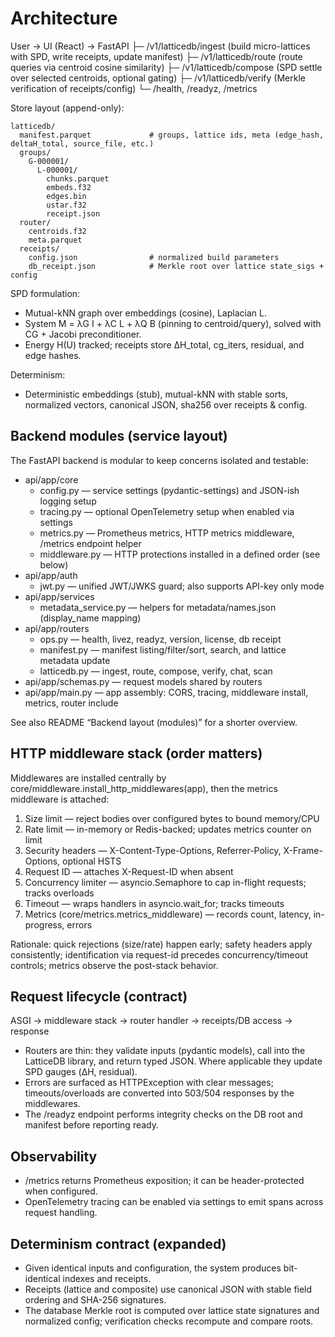 # Architecture

User → UI (React) → FastAPI
                  ├─ /v1/latticedb/ingest   (build micro-lattices with SPD, write receipts, update manifest)
                  ├─ /v1/latticedb/route    (route queries via centroid cosine similarity)
                  ├─ /v1/latticedb/compose  (SPD settle over selected centroids, optional gating)
                  ├─ /v1/latticedb/verify   (Merkle verification of receipts/config)
                  └─ /health, /readyz, /metrics

Store layout (append-only):
```
latticedb/
  manifest.parquet             # groups, lattice ids, meta (edge_hash, deltaH_total, source_file, etc.)
  groups/
    G-000001/
      L-000001/
        chunks.parquet
        embeds.f32
        edges.bin
        ustar.f32
        receipt.json
  router/
    centroids.f32
    meta.parquet
  receipts/
    config.json                # normalized build parameters
    db_receipt.json            # Merkle root over lattice state_sigs + config
```

SPD formulation:
- Mutual-kNN graph over embeddings (cosine), Laplacian L.
- System M = λG I + λC L + λQ B (pinning to centroid/query), solved with CG + Jacobi preconditioner.
- Energy H(U) tracked; receipts store ΔH_total, cg_iters, residual, and edge hashes.

Determinism:
- Deterministic embeddings (stub), mutual-kNN with stable sorts, normalized vectors, canonical JSON, sha256 over receipts & config.

## Backend modules (service layout)

The FastAPI backend is modular to keep concerns isolated and testable:

- api/app/core
  - config.py — service settings (pydantic-settings) and JSON-ish logging setup
  - tracing.py — optional OpenTelemetry setup when enabled via settings
  - metrics.py — Prometheus metrics, HTTP metrics middleware, /metrics endpoint helper
  - middleware.py — HTTP protections installed in a defined order (see below)
- api/app/auth
  - jwt.py — unified JWT/JWKS guard; also supports API-key only mode
- api/app/services
  - metadata_service.py — helpers for metadata/names.json (display_name mapping)
- api/app/routers
  - ops.py — health, livez, readyz, version, license, db receipt
  - manifest.py — manifest listing/filter/sort, search, and lattice metadata update
  - latticedb.py — ingest, route, compose, verify, chat, scan
- api/app/schemas.py — request models shared by routers
- api/app/main.py — app assembly: CORS, tracing, middleware install, metrics, router include

See also README “Backend layout (modules)” for a shorter overview.

## HTTP middleware stack (order matters)

Middlewares are installed centrally by core/middleware.install_http_middlewares(app), then the metrics middleware is attached:

1) Size limit — reject bodies over configured bytes to bound memory/CPU
2) Rate limit — in-memory or Redis-backed; updates metrics counter on limit
3) Security headers — X-Content-Type-Options, Referrer-Policy, X-Frame-Options, optional HSTS
4) Request ID — attaches X-Request-ID when absent
5) Concurrency limiter — asyncio.Semaphore to cap in-flight requests; tracks overloads
6) Timeout — wraps handlers in asyncio.wait_for; tracks timeouts
7) Metrics (core/metrics.metrics_middleware) — records count, latency, in-progress, errors

Rationale: quick rejections (size/rate) happen early; safety headers apply consistently; identification via request-id precedes concurrency/timeout controls; metrics observe the post-stack behavior.

## Request lifecycle (contract)

ASGI → middleware stack → router handler → receipts/DB access → response

- Routers are thin: they validate inputs (pydantic models), call into the LatticeDB library, and return typed JSON. Where applicable they update SPD gauges (ΔH, residual).
- Errors are surfaced as HTTPException with clear messages; timeouts/overloads are converted into 503/504 responses by the middlewares.
- The /readyz endpoint performs integrity checks on the DB root and manifest before reporting ready.

## Observability

- /metrics returns Prometheus exposition; it can be header-protected when configured.
- OpenTelemetry tracing can be enabled via settings to emit spans across request handling.

## Determinism contract (expanded)

- Given identical inputs and configuration, the system produces bit-identical indexes and receipts.
- Receipts (lattice and composite) use canonical JSON with stable field ordering and SHA-256 signatures.
- The database Merkle root is computed over lattice state signatures and normalized config; verification checks recompute and compare roots.